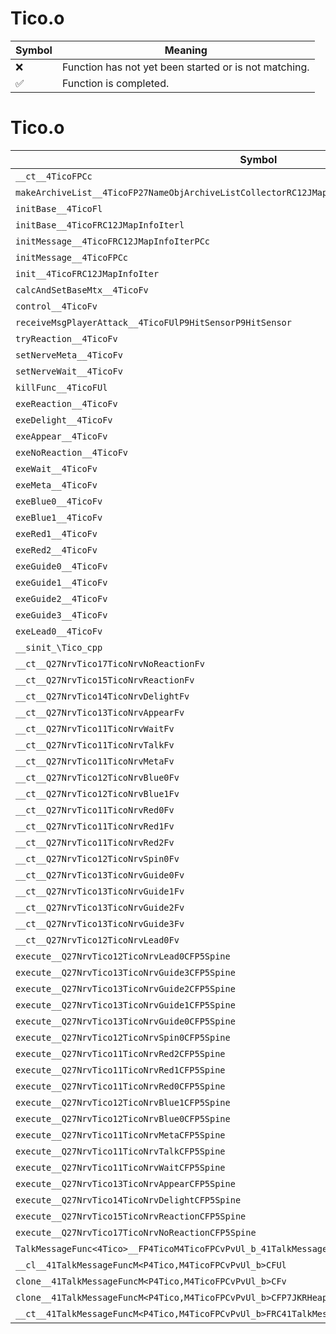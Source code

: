 # Tico.o
| Symbol | Meaning 
| ------------- | ------------- 
| :x: | Function has not yet been started or is not matching. 
| :white_check_mark: | Function is completed. 


# Tico.o
| Symbol | Decompiled? |
| ------------- | ------------- |
| `__ct__4TicoFPCc` | :x: |
| `makeArchiveList__4TicoFP27NameObjArchiveListCollectorRC12JMapInfoIter` | :x: |
| `initBase__4TicoFl` | :x: |
| `initBase__4TicoFRC12JMapInfoIterl` | :x: |
| `initMessage__4TicoFRC12JMapInfoIterPCc` | :x: |
| `initMessage__4TicoFPCc` | :x: |
| `init__4TicoFRC12JMapInfoIter` | :x: |
| `calcAndSetBaseMtx__4TicoFv` | :x: |
| `control__4TicoFv` | :x: |
| `receiveMsgPlayerAttack__4TicoFUlP9HitSensorP9HitSensor` | :x: |
| `tryReaction__4TicoFv` | :x: |
| `setNerveMeta__4TicoFv` | :x: |
| `setNerveWait__4TicoFv` | :x: |
| `killFunc__4TicoFUl` | :x: |
| `exeReaction__4TicoFv` | :x: |
| `exeDelight__4TicoFv` | :x: |
| `exeAppear__4TicoFv` | :x: |
| `exeNoReaction__4TicoFv` | :x: |
| `exeWait__4TicoFv` | :x: |
| `exeMeta__4TicoFv` | :x: |
| `exeBlue0__4TicoFv` | :x: |
| `exeBlue1__4TicoFv` | :x: |
| `exeRed1__4TicoFv` | :x: |
| `exeRed2__4TicoFv` | :x: |
| `exeGuide0__4TicoFv` | :x: |
| `exeGuide1__4TicoFv` | :x: |
| `exeGuide2__4TicoFv` | :x: |
| `exeGuide3__4TicoFv` | :x: |
| `exeLead0__4TicoFv` | :x: |
| `__sinit_\Tico_cpp` | :x: |
| `__ct__Q27NrvTico17TicoNrvNoReactionFv` | :x: |
| `__ct__Q27NrvTico15TicoNrvReactionFv` | :x: |
| `__ct__Q27NrvTico14TicoNrvDelightFv` | :x: |
| `__ct__Q27NrvTico13TicoNrvAppearFv` | :x: |
| `__ct__Q27NrvTico11TicoNrvWaitFv` | :x: |
| `__ct__Q27NrvTico11TicoNrvTalkFv` | :x: |
| `__ct__Q27NrvTico11TicoNrvMetaFv` | :x: |
| `__ct__Q27NrvTico12TicoNrvBlue0Fv` | :x: |
| `__ct__Q27NrvTico12TicoNrvBlue1Fv` | :x: |
| `__ct__Q27NrvTico11TicoNrvRed0Fv` | :x: |
| `__ct__Q27NrvTico11TicoNrvRed1Fv` | :x: |
| `__ct__Q27NrvTico11TicoNrvRed2Fv` | :x: |
| `__ct__Q27NrvTico12TicoNrvSpin0Fv` | :x: |
| `__ct__Q27NrvTico13TicoNrvGuide0Fv` | :x: |
| `__ct__Q27NrvTico13TicoNrvGuide1Fv` | :x: |
| `__ct__Q27NrvTico13TicoNrvGuide2Fv` | :x: |
| `__ct__Q27NrvTico13TicoNrvGuide3Fv` | :x: |
| `__ct__Q27NrvTico12TicoNrvLead0Fv` | :x: |
| `execute__Q27NrvTico12TicoNrvLead0CFP5Spine` | :x: |
| `execute__Q27NrvTico13TicoNrvGuide3CFP5Spine` | :x: |
| `execute__Q27NrvTico13TicoNrvGuide2CFP5Spine` | :x: |
| `execute__Q27NrvTico13TicoNrvGuide1CFP5Spine` | :x: |
| `execute__Q27NrvTico13TicoNrvGuide0CFP5Spine` | :x: |
| `execute__Q27NrvTico12TicoNrvSpin0CFP5Spine` | :x: |
| `execute__Q27NrvTico11TicoNrvRed2CFP5Spine` | :x: |
| `execute__Q27NrvTico11TicoNrvRed1CFP5Spine` | :x: |
| `execute__Q27NrvTico11TicoNrvRed0CFP5Spine` | :x: |
| `execute__Q27NrvTico12TicoNrvBlue1CFP5Spine` | :x: |
| `execute__Q27NrvTico12TicoNrvBlue0CFP5Spine` | :x: |
| `execute__Q27NrvTico11TicoNrvMetaCFP5Spine` | :x: |
| `execute__Q27NrvTico11TicoNrvTalkCFP5Spine` | :x: |
| `execute__Q27NrvTico11TicoNrvWaitCFP5Spine` | :x: |
| `execute__Q27NrvTico13TicoNrvAppearCFP5Spine` | :x: |
| `execute__Q27NrvTico14TicoNrvDelightCFP5Spine` | :x: |
| `execute__Q27NrvTico15TicoNrvReactionCFP5Spine` | :x: |
| `execute__Q27NrvTico17TicoNrvNoReactionCFP5Spine` | :x: |
| `TalkMessageFunc<4Tico>__FP4TicoM4TicoFPCvPvUl_b_41TalkMessageFuncM<P4Tico,M4TicoFPCvPvUl_b>` | :x: |
| `__cl__41TalkMessageFuncM<P4Tico,M4TicoFPCvPvUl_b>CFUl` | :x: |
| `clone__41TalkMessageFuncM<P4Tico,M4TicoFPCvPvUl_b>CFv` | :x: |
| `clone__41TalkMessageFuncM<P4Tico,M4TicoFPCvPvUl_b>CFP7JKRHeap` | :x: |
| `__ct__41TalkMessageFuncM<P4Tico,M4TicoFPCvPvUl_b>FRC41TalkMessageFuncM<P4Tico,M4TicoFPCvPvUl_b>` | :x: |
